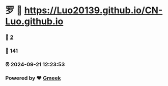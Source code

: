 # 罗 :link: https://Luo20139.github.io/CN-Luo.github.io
### :page_facing_up: [2](https://Luo20139.github.io/CN-Luo.github.io)
### :hibiscus: 141 
### :alarm_clock: 2024-09-21 12:23:53 
### Powered by :heart: [Gmeek](https://github.com/Meekdai/Gmeek)
